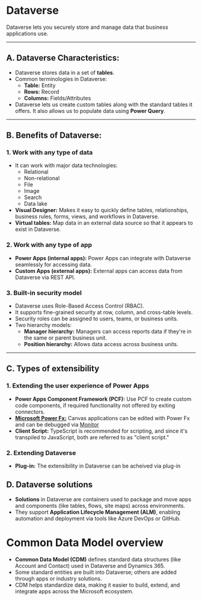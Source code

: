 # Dataverse
Dataverse lets you securely store and manage data that business applications use.

---

## A. Dataverse Characteristics:
- Dataverse stores data in a set of **tables**.
- Common terminologies in Dataverse:
  - **Table:** Entity
  - **Rows:** Record
  - **Columns:** Fields/Attributes
- Dataverse lets us create custom tables along with the standard tables it offers. It also allows us to populate data using **Power Query**.

---

## B. Benefits of Dataverse:

### 1. Work with any type of data
- It can work with major data technologies:
  - Relational
  - Non-relational
  - File
  - Image
  - Search
  - Data lake
- **Visual Designer:** Makes it easy to quickly define tables, relationships, business rules, forms, views, and workflows in Dataverse.
- **Virtual tables:** Map data in an external data source so that it appears to exist in Dataverse.

### 2. Work with any type of app
- **Power Apps (internal apps):** Power Apps can integrate with Dataverse seamlessly for accessing data.
- **Custom Apps (external apps):** External apps can access data from Dataverse via REST API.

### 3. Built-in security model
- Dataverse uses Role-Based Access Control (RBAC).
- It supports fine-grained security at row, column, and cross-table levels.
- Security roles can be assigned to users, teams, or business units.
- Two hierarchy models:
  - **Manager hierarchy:** Managers can access reports data if they're in the same or parent business unit.
  - **Position hierarchy:** Allows data access across business units.

---

## C. Types of extensibility

### 1. Extending the user experience of Power Apps
- **Power Apps Component Framework (PCF):** Use PCF to create custom code components, if required functionality not offered by exiting connectors.
- **[Microsoft Power Fx:](https://learn.microsoft.com/en-us/power-platform/power-fx/overview/)** Canvas applications can be edited with Power Fx and can be debugged via [Monitor](https://learn.microsoft.com/en-us/power-apps/maker/monitor-overview/)
- **Client Script:** TypeScript is recommended for scripting, and since it's transpiled to JavaScript, both are referred to as "client script."

### 2. Extending Dataverse
- **Plug-in:** The extensibility in Dataverse can be acheived via plug-in

## D. Dataverse solutions
- **Solutions** in Dataverse are containers used to package and move apps and components (like tables, flows, site maps) across environments.
- They support **Application Lifecycle Management (ALM)**, enabling automation and deployment via tools like Azure DevOps or GitHub.

# Common Data Model overview
- **Common Data Model (CDM)** defines standard data structures (like Account and Contact) used in Dataverse and Dynamics 365.
- Some standard entities are built into Dataverse; others are added through apps or industry solutions.
- CDM helps standardize data, making it easier to build, extend, and integrate apps across the Microsoft ecosystem.
